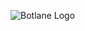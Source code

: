 ![Botlane Logo](https://github.com/KarlofKuwait/boltlane/blob/master/extension/popup/Logoblank.png?raw=true)
